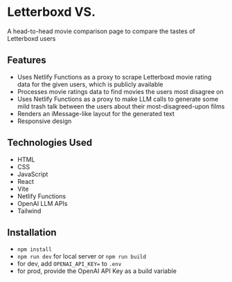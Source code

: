 # Letterboxd VS.

A head-to-head movie comparison page to compare the tastes of Letterboxd users

## Features

- Uses Netlify Functions as a proxy to scrape Letterboxd movie rating data for the given users, which is publicly available
- Processes movie ratings data to find movies the users most disagree on
- Uses Netlify Functions as a proxy to make LLM calls to generate some mild trash talk between the users about their most-disagreed-upon films
- Renders an iMessage-like layout for the generated text
- Responsive design

## Technologies Used

- HTML
- CSS
- JavaScript
- React
- Vite
- Netlify Functions
- OpenAI LLM APIs
- Tailwind

## Installation

- `npm install`
- `npm run dev` for local server or `npm run build`
- for dev, add `OPENAI_API_KEY=` to `.env`
- for prod, provide the OpenAI API Key as a build variable
